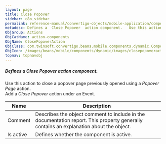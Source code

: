 ```yaml
---
layout: page
title: Close Popover
sidebar: c8o_sidebar
permalink: reference-manual/convertigo-objects/mobile-application/components/action-components/close-popover/
metadesc: Defines a  Close Popover  action component.   Use this action to close a popover page previously opened using a  Popover Page  action. Add a  Close Po
ObjGroup: Actions
ObjCatName: action-components
ObjName: ClosePopoverAction
ObjClass: com.twinsoft.convertigo.beans.mobile.components.dynamic.ComponentManager$1
ObjIcon: /images/beans/mobile/components/dynamic/images/closepopoveraction_color_32x32.png
topnav: topnavobj
---
```

##### Defines a <i>Close Popover</i> action component. <br/>

 Use this action to close a popover page previously opened using a <i>Popover Page</i> action.<br/>
Add a <i>Close Popover</i> action under an Event.

Name | Description 
--- | ---
Comment | Describes the object comment to include in the documentation report.  This property generally contains an explanation about the object. 
Is active | Defines whether the component is active. 

